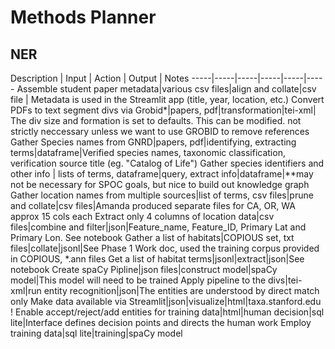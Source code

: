 # Methods Planner
## NER

Description | Input | Action | Output | Notes
-----|-----|-----|-----|-----|-----
Assemble student paper metadata|various csv files|align and collate|csv file | Metadata is used in the Streamlit app (title, year, location, etc.)
Convert PDFs to text segment divs via Grobid*|papers, pdf|transformation|tei-xml| The div size and formation is set to defaults. This can be modified.
not strictly neccessary unless we want to use GROBID to remove references
Gather Species names from GNRD|papers, pdf|identifying, extracting terms|dataframe|Verified species names, taxonomic classification, verification source title (eg. "Catalog of Life")
Gather species identifiers and other info | lists of terms, dataframe|query, extract info|dataframe|**may not be necessary for SPOC goals, but nice to build out knowledge graph
Gather location names from multiple sources|list of terms, csv files|prune and collate|csv files|Amanda produced separate files for CA, OR, WA approx 15 cols each
Extract only 4 columns of location data|csv files|combine and filter|json|Feature_name, Feature_ID, Primary Lat and Primary Lon. See notebook
Gather a list of habitats|COPIOUS set, txt files|collate|jsonl|See Phase 1 Work doc, used the training corpus provided in COPIOUS, *.ann files
Get a list of habitat terms|jsonl|extract|json|See notebook
Create spaCy Pipline|json files|construct model|spaCy model|This model will need to be trained
Apply pipeline to the divs|tei-xml|run entity recognition|json|The entities are understood by direct match only
Make data available via Streamlit|json|visualize|html|taxa.stanford.edu !
Enable accept/reject/add entities for training data|html|human decision|sql lite|Interface defines decision points and directs the human work
Employ training data|sql lite|training|spaCy model
